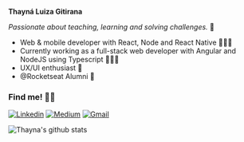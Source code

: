 **Thayná Luiza Gitirana**

*Passionate about teaching, learning and solving challenges.* 💜


* Web & mobile developer with React, Node and React Native 👩🏽‍💻
* Currently working as a full-stack web developer with Angular and NodeJS using Typescript 🦸🏽‍♀️
* UX/UI enthusiast 🎨
* @Rocketseat Alumni 🚀

### Find me! 🤟🏽

[![Linkedin](https://img.shields.io/badge/Thayná%20Gitirana-44475A?style=for-the-badge&logo=linkedin&logoColor=FFFFFF)](https://www.linkedin.com/in/gitirana-9328a116b)
[![Medium](https://img.shields.io/badge/@thaynagitirana-44475A?style=for-the-badge&logo=medium&logoColor=FFFFFF)](https://medium.com/@thaynagitirana)
[![Gmail](https://img.shields.io/badge/-thaynalgc@gmail.com-44475A?style=for-the-badge&logo=Gmail&logoColor=FFFFFF)](mailto:thaynalgc@gmail.com)

![Thayna's github stats](https://github-readme-stats.vercel.app/api?username=gitirana&show_icons=true&hide=issues&theme=dracula)
